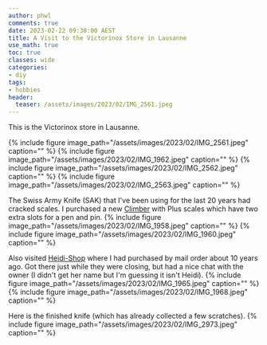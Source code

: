 ```yaml
---
author: phwl
comments: true
date: 2023-02-22 09:30:00 AEST
title: A Visit to the Victorinox Store in Lausanne
use_math: true
toc: true
classes: wide
categories:
- diy
tags:
- hobbies
header:
  teaser: /assets/images/2023/02/IMG_2561.jpeg
---
```


This is the Victorinox store in Lausanne.

{% include figure image_path="/assets/images/2023/02/IMG_2561.jpeg" caption="" %}
{% include figure image_path="/assets/images/2023/02/IMG_1962.jpeg" caption="" %}
{% include figure image_path="/assets/images/2023/02/IMG_2562.jpeg" caption="" %}
{% include figure image_path="/assets/images/2023/02/IMG_2563.jpeg" caption="" %}

The Swiss Army Knife (SAK) that I've been using for the last 20 years had cracked scales. I purchased a new [Climber](https://victorinox.com.au/swiss-army-knives/climber/) with Plus scales which have two extra slots for a pen and pin.
{% include figure image_path="/assets/images/2023/02/IMG_1958.jpeg" caption="" %}
{% include figure image_path="/assets/images/2023/02/IMG_1960.jpeg" caption="" %}

Also visited [Heidi-Shop](https://www.swiss-knife.com/en/) where I had purchased by mail order about 10 years ago. Got there just while they were closing, but had a nice chat with the owner (I didn't get her name but I'm guessing it isn't Heidi).
{% include figure image_path="/assets/images/2023/02/IMG_1965.jpeg" caption="" %}
{% include figure image_path="/assets/images/2023/02/IMG_1968.jpeg" caption="" %}

Here is the finished knife (which has already collected a few scratches).
{% include figure image_path="/assets/images/2023/02/IMG_2973.jpeg" caption="" %}
